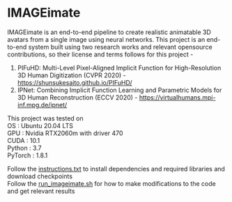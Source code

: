 # IMAGEimate
IMAGEimate is an end-to-end pipeline to create realistic animatable 3D avatars from a single image using neural networks. This project is an end-to-end system built using two research works and relevant opensource contributions, so their license and terms follows for this project - 
1. PIFuHD: Multi-Level Pixel-Aligned Implicit Function for High-Resolution 3D Human Digitization (CVPR 2020) - https://shunsukesaito.github.io/PIFuHD/
2. IPNet: Combining Implicit Function Learning and Parametric Models for 3D Human Reconstruction (ECCV 2020) - https://virtualhumans.mpi-inf.mpg.de/ipnet/

This project was tested on <br /> 
OS      : Ubuntu 20.04 LTS  <br /> 
GPU     : Nvidia RTX2060m with driver 470<br /> 
CUDA    : 10.1<br /> 
Python  : 3.7<br /> 
PyTorch : 1.8.1<br /> 

Follow the [instructions.txt](https://github.com/codesavory/IMAGEimate/blob/main/instruction.txt) to install dependencies and required libraries and download checkpoints<br /> 
Follow the [run_imageimate.sh](https://github.com/codesavory/IMAGEimate/blob/main/run_imageimate.sh) for how to make modifications to the code and get relevant results
